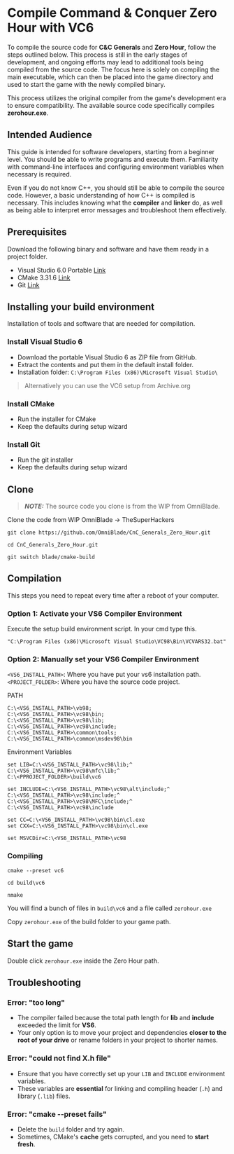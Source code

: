 # Compile Command & Conquer Zero Hour with VC6

To compile the source code for **C&C Generals** and **Zero Hour**, follow the steps
outlined below. This process is still in the early stages of development, and ongoing
efforts may lead to additional tools being compiled from the source code. The focus
here is solely on compiling the main executable, which can then be placed into the
game directory and used to start the game with the newly compiled binary.

This process utilizes the original compiler from the game's development era to ensure
compatibility. The available source code specifically compiles **zerohour.exe**.

## Intended Audience

This guide is intended for software developers, starting from a beginner level. You
should be able to write programs and execute them. Familiarity with command-line
interfaces and configuring environment variables when necessary is required.

Even if you do not know C++, you should still be able to compile the source code.
However, a basic understanding of how C++ is compiled is necessary. This includes
knowing what the **compiler** and **linker** do, as well as being able to
interpret error messages and troubleshoot them effectively.

## Prerequisites

Download the following binary and software and have them ready in a project folder.

- Visual Studio 6.0 Portable [Link](https://github.com/itsmattkc/MSVC600)
- CMake 3.31.6 [Link](https://github.com/Kitware/CMake/releases/download/v3.31.6/cmake-3.31.6-windows-x86_64.msi)
- Git [Link](https://git-scm.com/downloads)

## Installing your build environment

Installation of tools and software that are needed for compilation.

### Install Visual Studio 6

- Download the portable Visual Studio 6 as ZIP file from GitHub.
- Extract the contents and put them in the default install folder.
- Installation folder: `C:\Program Files (x86)\Microsoft Visual Studio\`

> Alternatively you can use the VC6 setup from Archive.org

### Install CMake

- Run the installer for CMake
- Keep the defaults during setup wizard

### Install Git

- Run the git installer
- Keep the defaults during setup wizard

## Clone

> **_NOTE:_**  The source code you clone is from the WIP from OmniBlade.

Clone the code from WIP OmniBlade -> TheSuperHackers

`git clone https://github.com/OmniBlade/CnC_Generals_Zero_Hour.git`

`cd CnC_Generals_Zero_Hour.git`

`git switch blade/cmake-build`

## Compilation

This steps you need to repeat every time after a reboot of your computer.

### Option 1: Activate your VS6 Compiler Environment

Execute the setup build environment script. In your cmd type this.

`"C:\Program Files (x86)\Microsoft Visual Studio\VC98\Bin\VCVARS32.bat"`

### Option 2: Manually set your VS6 Compiler Environment

`<VS6_INSTALL_PATH>`: Where you have put your vs6 installation path.
`<PROJECT_FOLDER>`: Where you have the source code project.

PATH

```shell
C:\<VS6_INSTALL_PATH>\vb98;
C:\<VS6_INSTALL_PATH>\vc98\bin;
C:\<VS6_INSTALL_PATH>\vc98\lib;
C:\<VS6_INSTALL_PATH>\vc98\include;
C:\<VS6_INSTALL_PATH>\common\tools;
C:\<VS6_INSTALL_PATH>\common\msdev98\bin
```

Environment Variables

```shell
set LIB=C:\<VS6_INSTALL_PATH>\vc98\lib;^
C:\<VS6_INSTALL_PATH>\vc98\mfc\lib;^
C:\<PPROJECT_FOLDER>\build\vc6

set INCLUDE=C:\<VS6_INSTALL_PATH>\vc98\alt\include;^
C:\<VS6_INSTALL_PATH>\vc98\include;^
C:\<VS6_INSTALL_PATH>\vc98\MFC\include;^
C:\<VS6_INSTALL_PATH>\vc98\include

set CC=C:\<VS6_INSTALL_PATH>\vc98\bin\cl.exe
set CXX=C:\<VS6_INSTALL_PATH>\vc98\bin\cl.exe

set MSVCDir=C:\<VS6_INSTALL_PATH>\vc98
```

### Compiling

`cmake --preset vc6`

`cd build\vc6`

`nmake`

You will find a bunch of files in `build\vc6` and a file called `zerohour.exe`

Copy `zerohour.exe` of the build folder to your game path.

## Start the game

Double click `zerohour.exe` inside the Zero Hour path.

## Troubleshooting

### Error: "too long"

- The compiler failed because the total path length for **lib** and **include** exceeded the limit for **VS6**.
- Your only option is to move your project and dependencies **closer to the root of your drive** or rename
  folders in your project to shorter names.

### Error: "could not find X.h file"

- Ensure that you have correctly set up your `LIB` and `INCLUDE` environment variables.
- These variables are **essential** for linking and compiling header (`.h`) and library (`.lib`) files.

### Error: "cmake --preset fails"

- Delete the `build` folder and try again.
- Sometimes, CMake's **cache** gets corrupted, and you need to **start fresh**.
